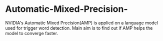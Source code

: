 # Automatic-Mixed-Precision-
NVIDIA's Automatic Mixed Precision(AMP) is applied on a language model used for trigger word detection. Main aim is to find out if AMP helps the model to converge faster.
